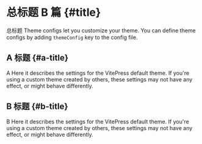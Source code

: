 # 总标题 B 篇 {#title}

总标题
Theme configs let you customize your theme. You can define theme configs by adding `themeConfig` key to the config file.

## A 标题 {#a-title}

A
Here it describes the settings for the VitePress default theme. If you're using a custom theme created by others, these settings may not have any effect, or might behave differently.

## B 标题 {#b-title}

B
Here it describes the settings for the VitePress default theme. If you're using a custom theme created by others, these settings may not have any effect, or might behave differently.
